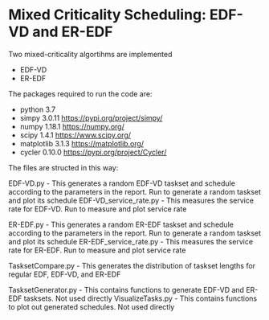 # Mixed Criticality Scheduling: EDF-VD and ER-EDF 

Two mixed-criticality algortihms are implemented
- EDF-VD
- ER-EDF

The packages required to run the code are:
- python 3.7
- simpy 3.0.11		https://pypi.org/project/simpy/
- numpy 1.18.1		https://numpy.org/
- scipy 1.4.1		https://www.scipy.org/
- matplotlib 3.1.3	https://matplotlib.org/
- cycler 0.10.0		https://pypi.org/project/Cycler/

The files are structed in this way:

EDF-VD.py - This generates a random EDF-VD taskset and schedule according to the parameters in the report. Run to generate a random taskset and plot its schedule
EDF-VD_service_rate.py - This measures the service rate for EDF-VD. Run to measure and plot service rate

ER-EDF.py - This generates a random ER-EDF taskset and schedule according to the parameters in the report. Run to generate a random taskset and plot its schedule
ER-EDF_service_rate.py - This measures the service rate for ER-EDF. Run to measure and plot service rate

TasksetCompare.py - This generates the distribution of taskset lengths for regular EDF, EDF-VD, and ER-EDF

TasksetGenerator.py - This contains functions to generate EDF-VD and ER-EDF tasksets. Not used directly
VisualizeTasks.py - This contains functions to plot out generated schedules. Not used directly
